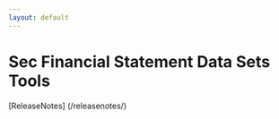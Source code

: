 ```yaml
---
layout: default
---
```


# Sec Financial Statement Data Sets Tools


[ReleaseNotes] (/releasenotes/)
